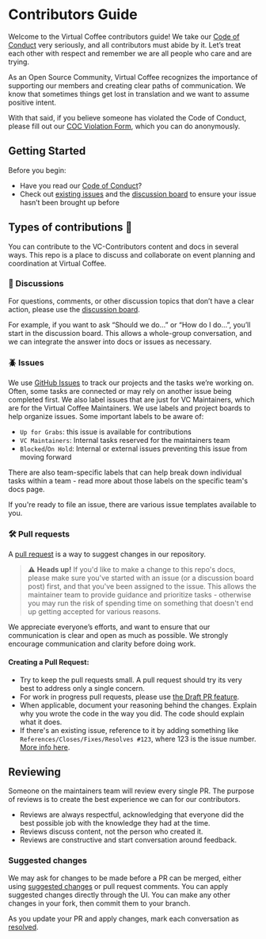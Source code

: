 # Contributors Guide

Welcome to the Virtual Coffee contributors guide! We take our [Code of Conduct](https://virtualcoffee.io/code-of-conduct/) very seriously, and all contributors must abide by it. Let’s treat each other with respect and remember we are all people who care and are trying.

As an Open Source Community, Virtual Coffee recognizes the importance of supporting our members and creating clear paths of communication. We know that sometimes things get lost in translation and we want to assume positive intent.

With that said, if you believe someone has violated the Code of Conduct, please fill out our [COC Violation Form](https://virtualcoffee.io/report-coc-violation/), which you can do anonymously.

## Getting Started

Before you begin:

- Have you read our [Code of Conduct](https://virtualcoffee.io/code-of-conduct/)?
- Check out [existing issues](https://github.com/Virtual-Coffee/VC-Contributors/issues) and the [discussion board](https://github.com/Virtual-Coffee/VC-Contributors/discussions) to ensure your issue hasn’t been brought up before

## Types of contributions :memo:

You can contribute to the VC-Contributors content and docs in several ways. This repo is a place to discuss and collaborate on event planning and coordination at Virtual Coffee.

### :mega: Discussions

For questions, comments, or other discussion topics that don’t have a clear action, please use the [discussion board](https://github.com/Virtual-Coffee/VC-Contributors/discussions).

For example, if you want to ask “Should we do…” or “How do I do…”, you’ll start in the discussion board. This allows a whole-group conversation, and we can integrate the answer into docs or issues as necessary.

### :beetle: Issues

We use [GitHub Issues](https://docs.github.com/en/github/managing-your-work-on-github/about-issues) to track our projects and the tasks we’re working on. Often, some tasks are connected or may rely on another issue being completed first. We also label issues that are just for VC Maintainers, which are for the Virtual Coffee Maintainers. We use labels and project boards to help organize issues. Some important labels to be aware of:

- `Up for Grabs`: this issue is available for contributions
- `VC Maintainers`: Internal tasks reserved for the maintainers team
- `Blocked`/`On Hold`: Internal or external issues preventing this issue from moving forward

There are also team-specific labels that can help break down individual tasks within a team - read more about those labels on the specific team's docs page.

If you're ready to file an issue, there are various issue templates available to you.

### :hammer_and_wrench: Pull requests

A [pull request](https://docs.github.com/en/github/collaborating-with-issues-and-pull-requests/about-pull-requests) is a way to suggest changes in our repository.

> ⚠️ **Heads up!** If you'd like to make a change to this repo's docs, please make sure you've started with an issue (or a discussion board post) first, and that you've been assigned to the issue. This allows the maintainer team to provide guidance and prioritize tasks - otherwise you may run the risk of spending time on something that doesn't end up getting accepted for various reasons.

We appreciate everyone’s efforts, and want to ensure that our communication is clear and open as much as possible. We strongly encourage communication and clarity before doing work.

#### Creating a Pull Request:

- Try to keep the pull requests small. A pull request should try its very best to address only a single concern.
- For work in progress pull requests, please use [the Draft PR feature](https://github.blog/2019-02-14-introducing-draft-pull-requests/).
- When applicable, document your reasoning behind the changes. Explain why you wrote the code in the way you did. The code should explain what it does.
- If there's an existing issue, reference to it by adding something like `References/Closes/Fixes/Resolves #123`, where 123 is the issue number. [More info here](https://github.com/blog/1506-closing-issues-via-pull-requests).

## Reviewing

Someone on the maintainers team will review every single PR. The purpose of reviews is to create the best experience we can for our contributors.

- Reviews are always respectful, acknowledging that everyone did the best possible job with the knowledge they had at the time.
- Reviews discuss content, not the person who created it.
- Reviews are constructive and start conversation around feedback.

### Suggested changes

We may ask for changes to be made before a PR can be merged, either using [suggested changes](https://docs.github.com/en/github/collaborating-with-issues-and-pull-requests/incorporating-feedback-in-your-pull-request) or pull request comments. You can apply suggested changes directly through the UI. You can make any other changes in your fork, then commit them to your branch.

As you update your PR and apply changes, mark each conversation as [resolved](https://docs.github.com/en/github/collaborating-with-issues-and-pull-requests/commenting-on-a-pull-request#resolving-conversations).
